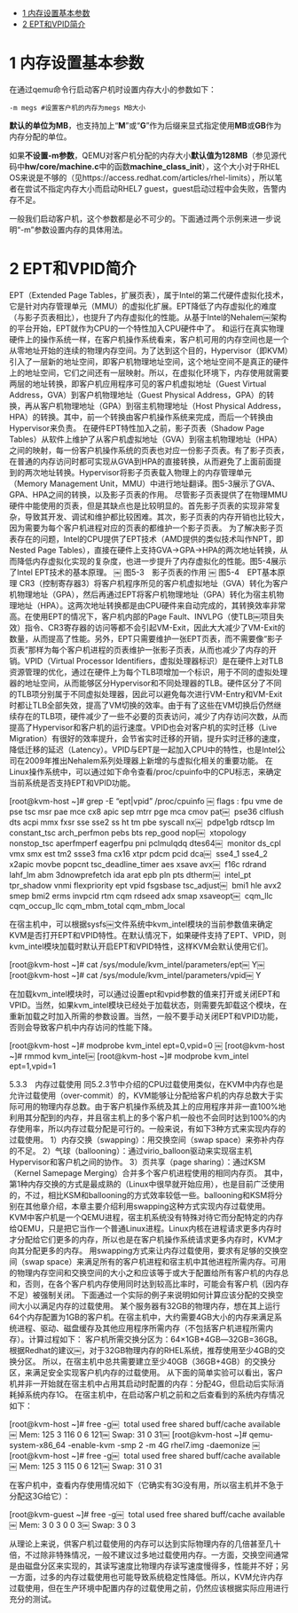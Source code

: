 
<!-- @import "[TOC]" {cmd="toc" depthFrom=1 depthTo=6 orderedList=false} -->

<!-- code_chunk_output -->

* [1 内存设置基本参数](#1-内存设置基本参数)
* [2 EPT和VPID简介](#2-ept和vpid简介)

<!-- /code_chunk_output -->

# 1 内存设置基本参数

在通过qemu命令行启动客户机时设置内存大小的参数如下：

```
-m megs #设置客户机的内存为megs MB大小
```

**默认的单位为MB**，也支持加上“**M**”或“**G**”作为后缀来显式指定使用**MB**或**GB**作为内存分配的单位。

如果**不设置\-m参数**，QEMU对客户机分配的内存大小**默认值为128MB**（参见源代码中**hw/core/machine.c**中的函数**machine\_class\_init**），这个大小对于RHEL OS来说是不够的（见https://access.redhat.com/articles/rhel\-limits），所以笔者在尝试不指定内存大小而启动RHEL7 guest，guest启动过程中会失败，告警内存不足。

一般我们启动客户机，这个参数都是必不可少的。下面通过两个示例来进一步说明“\-m”参数设置内存的具体用法。

# 2 EPT和VPID简介

EPT（Extended Page Tables，扩展页表），属于Intel的第二代硬件虚拟化技术，它是针对内存管理单元（MMU）的虚拟化扩展。EPT降低了内存虚拟化的难度（与影子页表相比），也提升了内存虚拟化的性能。从基于Intel的Nehalem￼架构的平台开始，EPT就作为CPU的一个特性加入CPU硬件中了。
和运行在真实物理硬件上的操作系统一样，在客户机操作系统看来，客户机可用的内存空间也是一个从零地址开始的连续的物理内存空间。为了达到这个目的，Hypervisor（即KVM）引入了一层新的地址空间，即客户机物理地址空间，这个地址空间不是真正的硬件上的地址空间，它们之间还有一层映射。所以，在虚拟化环境下，内存使用就需要两层的地址转换，即客户机应用程序可见的客户机虚拟地址（Guest Virtual Address，GVA）到客户机物理地址（Guest Physical Address，GPA）的转换，再从客户机物理地址（GPA）到宿主机物理地址（Host Physical Address，HPA）的转换。其中，前一个转换由客户机操作系统来完成，而后一个转换由Hypervisor来负责。
在硬件EPT特性加入之前，影子页表（Shadow Page Tables）从软件上维护了从客户机虚拟地址（GVA）到宿主机物理地址（HPA）之间的映射，每一份客户机操作系统的页表也对应一份影子页表。有了影子页表，在普通的内存访问时都可实现从GVA到HPA的直接转换，从而避免了上面前面提到的两次地址转换。Hypervisor将影子页表载入物理上的内存管理单元（Memory Management Unit，MMU）中进行地址翻译。图5-3展示了GVA、GPA、HPA之间的转换，以及影子页表的作用。
尽管影子页表提供了在物理MMU硬件中能使用的页表，但是其缺点也是比较明显的。首先影子页表的实现非常复杂，导致其开发、调试和维护都比较困难。其次，影子页表的内存开销也比较大，因为需要为每个客户机进程对应的页表的都维护一个影子页表。
为了解决影子页表存在的问题，Intel的CPU提供了EPT技术（AMD提供的类似技术叫作NPT，即Nested Page Tables），直接在硬件上支持GVA→GPA→HPA的两次地址转换，从而降低内存虚拟化实现的复杂度，也进一步提升了内存虚拟化的性能。图5-4展示了Intel EPT技术的基本原理。
￼
图5-3　影子页表的作用
￼
图5-4　EPT基本原理
CR3（控制寄存器3）将客户机程序所见的客户机虚拟地址（GVA）转化为客户机物理地址（GPA），然后再通过EPT将客户机物理地址（GPA）转化为宿主机物理地址（HPA）。这两次地址转换都是由CPU硬件来自动完成的，其转换效率非常高。在使用EPT的情况下，客户机内部的Page Fault、INVLPG（使TLB￼项目失效）指令、CR3寄存器的访问等都不会引起VM-Exit，因此大大减少了VM-Exit的数量，从而提高了性能。另外，EPT只需要维护一张EPT页表，而不需要像“影子页表”那样为每个客户机进程的页表维护一张影子页表，从而也减少了内存的开销。VPID（Virtual Processor Identifiers，虚拟处理器标识）是在硬件上对TLB资源管理的优化，通过在硬件上为每个TLB项增加一个标识，用于不同的虚拟处理器的地址空间，从而能够区分Hypervisor和不同处理器的TLB。硬件区分了不同的TLB项分别属于不同虚拟处理器，因此可以避免每次进行VM-Entry和VM-Exit时都让TLB全部失效，提高了VM切换的效率。由于有了这些在VM切换后仍然继续存在的TLB项，硬件减少了一些不必要的页表访问，减少了内存访问次数，从而提高了Hypervisor和客户机的运行速度。VPID也会对客户机的实时迁移（Live Migration）有很好的效率提升，会节省实时迁移的开销，提升实时迁移的速度，降低迁移的延迟（Latency）。VPID与EPT是一起加入CPU中的特性，也是Intel公司在2009年推出Nehalem系列处理器上新增的与虚拟化相关的重要功能。
在Linux操作系统中，可以通过如下命令查看/proc/cpuinfo中的CPU标志，来确定当前系统是否支持EPT和VPID功能。

[root@kvm-host ~]# grep -E “ept|vpid” /proc/cpuinfo ￼ flags   : fpu vme de pse tsc msr pae mce cx8 apic sep mtrr pge mca cmov pat￼  pse36 clflush dts acpi mmx fxsr sse sse2 ss ht tm pbe syscall nx￼  pdpe1gb rdtscp lm constant_tsc arch_perfmon pebs bts rep_good nopl￼  xtopology nonstop_tsc aperfmperf eagerfpu pni pclmulqdq dtes64￼  monitor ds_cpl vmx smx est tm2 ssse3 fma cx16 xtpr pdcm pcid dca￼  sse4_1 sse4_2 x2apic movbe popcnt tsc_deadline_timer aes xsave avx￼  f16c rdrand lahf_lm abm 3dnowprefetch ida arat epb pln pts dtherm￼  intel_pt tpr_shadow vnmi flexpriority ept vpid fsgsbase tsc_adjust￼  bmi1 hle avx2 smep bmi2 erms invpcid rtm cqm rdseed adx smap xsaveopt￼  cqm_llc cqm_occup_llc cqm_mbm_total cqm_mbm_local

在宿主机中，可以根据sysfs￼文件系统中kvm_intel模块的当前参数值来确定KVM是否打开EPT和VPID特性。在默认情况下，如果硬件支持了EPT、VPID，则kvm_intel模块加载时默认开启EPT和VPID特性，这样KVM会默认使用它们。

[root@kvm-host ~]# cat /sys/module/kvm_intel/parameters/ept￼ Y￼ [root@kvm-host ~]# cat /sys/module/kvm_intel/parameters/vpid￼ Y

在加载kvm_intel模块时，可以通过设置ept和vpid参数的值来打开或关闭EPT和VPID。当然，如果kvm_intel模块已经处于加载状态，则需要先卸载这个模块，在重新加载之时加入所需的参数设置。当然，一般不要手动关闭EPT和VPID功能，否则会导致客户机中内存访问的性能下降。

[root@kvm-host ~]# modprobe kvm_intel ept=0,vpid=0 ￼ [root@kvm-host ~]# rmmod kvm_intel￼ [root@kvm-host ~]# modprobe kvm_intel ept=1,vpid=1

5.3.3　内存过载使用
同5.2.3节中介绍的CPU过载使用类似，在KVM中内存也是允许过载使用（over-commit）的，KVM能够让分配给客户机的内存总数大于实际可用的物理内存总数。由于客户机操作系统及其上的应用程序并非一直100%地利用其分配到的内存，并且宿主机上的多个客户机一般也不会同时达到100%的内存使用率，所以内存过载分配是可行的。一般来说，有如下3种方式来实现内存的过载使用。
1）内存交换（swapping）：用交换空间（swap space）来弥补内存的不足。
2）气球（ballooning）：通过virio_balloon驱动来实现宿主机Hypervisor和客户机之间的协作。
3）页共享（page sharing）：通过KSM（Kernel Samepage Merging）合并多个客户机进程使用的相同内存页。
其中，第1种内存交换的方式是最成熟的（Linux中很早就开始应用），也是目前广泛使用的，不过，相比KSM和ballooning的方式效率较低一些。ballooning和KSM将分别在其他章介绍，本章主要介绍利用swapping这种方式实现内存过载使用。
KVM中客户机是一个QEMU进程，宿主机系统没有特殊对待它而分配特定的内存给QEMU，只是把它当作一个普通Linux进程。Linux内核在进程请求更多内存时才分配给它们更多的内存，所以也是在客户机操作系统请求更多内存时，KVM才向其分配更多的内存。
用swapping方式来让内存过载使用，要求有足够的交换空间（swap space）来满足所有的客户机进程和宿主机中其他进程所需内存。可用的物理内存空间和交换空间的大小之和应该等于或大于配置给所有客户机的内存总和，否则，在各个客户机内存使用同时达到较高比率时，可能会有客户机（因内存不足）被强制关闭。
下面通过一个实际的例子来说明如何计算应该分配的交换空间大小以满足内存的过载使用。
某个服务器有32GB的物理内存，想在其上运行64个内存配置为1GB的客户机。在宿主机中，大约需要4GB大小的内存来满足系统进程、驱动、磁盘缓存及其他应用程序所需内存（不包括客户机进程所需内存）。计算过程如下：
客户机所需交换分区为：64×1GB+4GB―32GB=36GB。
根据Redhat的建议￼，对于32GB物理内存的RHEL系统，推荐使用至少4GB的交换分区。
所以，在宿主机中总共需要建立至少40GB（36GB+4GB）的交换分区，来满足安全实现客户机内存的过载使用。
从下面的简单实验可以看出，客户机并非一开始就在宿主机中占用其启动时配置的内存：分配4G，但启动后实际消耗掉系统内存1G。
在宿主机中，在启动客户机之前和之后查看到的系统内存情况如下：

[root@kvm-host ~]# free -g￼               total        used        free      shared  buff/cache   available￼ Mem:            125           3         116           0           6         121￼ Swap:            31           0          31￼ [root@kvm-host ~]# qemu-system-x86_64 -enable-kvm -smp 2 -m 4G rhel7.img -daemonize ￼ [root@kvm-host ~]# free -g￼               total        used        free      shared  buff/cache   available￼ Mem:            125           3         115           0           6         121￼ Swap:            31           0          31

在客户机中，查看内存使用情况如下（它确实有3G没有用，所以宿主机并不急于分配这3G给它）：

[root@kvm-guest ~]# free -g￼               total        used        free      shared  buff/cache   available￼ Mem:              3           0           3           0           0           3￼ Swap:             3           0           3

从理论上来说，供客户机过载使用的内存可以达到实际物理内存的几倍甚至几十倍，不过除非特殊情况，一般不建议过多地过载使用内存。一方面，交换空间通常是由磁盘分区来实现的，其读写速度比物理内存读写速度慢得多，性能并不好；另一方面，过多的内存过载使用也可能导致系统稳定性降低。所以，KVM允许内存过载使用，但在生产环境中配置内存的过载使用之前，仍然应该根据实际应用进行充分的测试。
